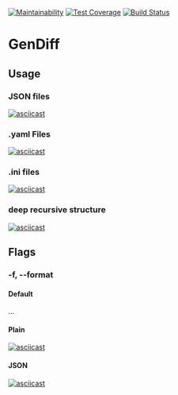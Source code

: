 [![Maintainability](https://api.codeclimate.com/v1/badges/38c8fa3e75e4272e2b8d/maintainability)](https://codeclimate.com/github/grom194/frontend-project-lvl2/maintainability)
[![Test Coverage](https://api.codeclimate.com/v1/badges/38c8fa3e75e4272e2b8d/test_coverage)](https://codeclimate.com/github/grom194/frontend-project-lvl2/test_coverage)
[![Build Status](https://travis-ci.org/grom194/frontend-project-lvl2.svg?branch=master)](https://travis-ci.org/grom194/frontend-project-lvl2)

# GenDiff

## Usage

### JSON files

[![asciicast](https://asciinema.org/a/SDs5SjDecG574UIBm6Pojoyad.svg)](https://asciinema.org/a/SDs5SjDecG574UIBm6Pojoyad)

### .yaml Files

[![asciicast](https://asciinema.org/a/Fw4oiaYleJMQqvQqdVWJ6jUE8.svg)](https://asciinema.org/a/Fw4oiaYleJMQqvQqdVWJ6jUE8)

### .ini files

[![asciicast](https://asciinema.org/a/7w6IuSikVzVv2se26wYN2MD1M.svg)](https://asciinema.org/a/7w6IuSikVzVv2se26wYN2MD1M)

### deep recursive structure

[![asciicast](https://asciinema.org/a/mHa8hjT7TCg5gm4jGFrNSVFtj.svg)](https://asciinema.org/a/mHa8hjT7TCg5gm4jGFrNSVFtj)

## Flags

### -f, --format

#### Default
...

#### Plain

[![asciicast](https://asciinema.org/a/TCyWwpZ8noPv0aHl79nqrUxYO.svg)](https://asciinema.org/a/TCyWwpZ8noPv0aHl79nqrUxYO)

#### JSON

[![asciicast](https://asciinema.org/a/Lyc0fLW49oN6iHt5yvUrvr8EK.svg)](https://asciinema.org/a/Lyc0fLW49oN6iHt5yvUrvr8EK)

